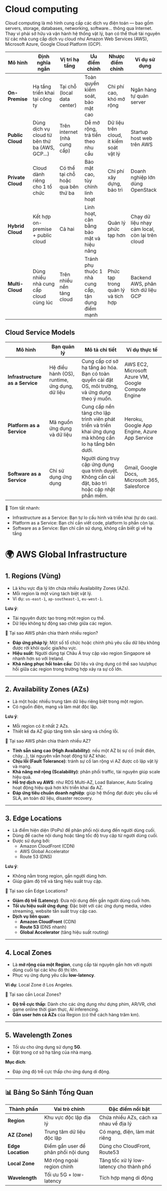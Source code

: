 # Cloud computing

Cloud computing là mô hình cung cấp các dịch vụ điện toán — bao gồm servers, storage, databases, networking, software... thông qua Internet. Thay vì phải sở hữu và vận hành hệ thống vật lý, bạn có thể thuê tài nguyên từ các nhà cung cấp dịch vụ cloud như Amazon Web Services (AWS), Microsoft Azure, Google Cloud Platform (GCP).

| Mô hình           | Định nghĩa ngắn                                | Vị trí hạ tầng                     | Ưu điểm chính                                      | Nhược điểm chính                        | Ví dụ sử dụng                                   |
| ----------------- | ---------------------------------------------- | ---------------------------------- | -------------------------------------------------- | --------------------------------------- | ----------------------------------------------- |
| **On-Premise**    | Hạ tầng triển khai tại công ty                 | Tại chỗ (local data center)        | Toàn quyền kiểm soát, bảo mật cao                  | Chi phí cao, khó mở rộng                | Ngân hàng tự quản server                        |
| **Public Cloud**  | Dùng dịch vụ cloud từ bên thứ ba (AWS, GCP...) | Trên internet (nhà cung cấp)       | Dễ mở rộng, trả tiền theo nhu cầu                  | Dữ liệu trên cloud, ít kiểm soát vật lý | Startup host web trên AWS                       |
| **Private Cloud** | Cloud dành riêng cho 1 tổ chức                 | Có thể tại chỗ hoặc qua bên thứ ba | Bảo mật cao, tùy chỉnh linh hoạt                   | Chi phí xây dựng, bảo trì               | Doanh nghiệp lớn dùng OpenStack                 |
| **Hybrid Cloud**  | Kết hợp on-premise + public cloud              | Cả hai                             | Linh hoạt, cân bằng bảo mật và hiệu năng           | Quản lý phức tạp hơn                    | Chạy dữ liệu nhạy cảm local, còn lại trên cloud |
| **Multi-Cloud**   | Dùng nhiều nhà cung cấp cloud cùng lúc         | Trên nhiều nền tảng cloud          | Tránh phụ thuộc 1 nhà cung cấp, tận dụng điểm mạnh | Phức tạp trong quản lý và tích hợp      | Backend AWS, phân tích dữ liệu GCP              |

## Cloud Service Models

| Mô hình                         | Bạn quản lý                                   | Mô tả chi tiết                                                                                           | Ví dụ thực tế                                      |
| ------------------------------- | --------------------------------------------- | -------------------------------------------------------------------------------------------------------- | -------------------------------------------------- |
| **Infrastructure as a Service** | Hệ điều hành (OS), runtime, ứng dụng, dữ liệu | Cung cấp cơ sở hạ tầng ảo hóa. Bạn có toàn quyền cài đặt OS, môi trường, và ứng dụng theo ý muốn.        | AWS EC2, Microsoft Azure VM, Google Compute Engine |
| **Platform as a Service**       | Mã nguồn ứng dụng và dữ liệu                  | Cung cấp nền tảng cho lập trình viên phát triển và triển khai ứng dụng mà không cần lo hạ tầng bên dưới. | Heroku, Google App Engine, Azure App Service       |
| **Software as a Service**       | Chỉ sử dụng ứng dụng                          | Người dùng truy cập ứng dụng qua trình duyệt. Không cần cài đặt, bảo trì hoặc cập nhật phần mềm.         | Gmail, Google Docs, Microsoft 365, Salesforce      |

📌 Tóm tắt nhanh:

- Infrastructure as a Service: Bạn tự lo cấu hình và triển khai (tự do cao).
- Platform as a Service: Bạn chỉ cần viết code, platform lo phần còn lại.
- Software as a Service: Bạn chỉ cần sử dụng, không cần biết gì về hạ tầng

# 🌍 AWS Global Infrastructure

## 1. Regions (Vùng)

- Là khu vực địa lý lớn chứa nhiều Availability Zones (AZs).
- Mỗi region là một vùng tách biệt vật lý.
- Ví dụ: `us-east-1`, `ap-southeast-1`, `eu-west-1`.

**Lưu ý**:

- Tài nguyên được tạo trong một region cụ thể.
- Dữ liệu không tự động sao chép giữa các region.

📌 Tại sao AWS phân chia thành nhiều region?

- **Đáp ứng pháp lý**: Một số tổ chức hoặc chính phủ yêu cầu dữ liệu không được rời khỏi quốc gia/khu vực.
- **Hiệu suất**: Người dùng tại Châu Á truy cập vào region Singapore sẽ nhanh hơn so với Ireland.
- **Khả năng phục hồi toàn cầu**: Dữ liệu và ứng dụng có thể sao lưu/phục hồi giữa các region trong trường hợp xảy ra sự cố lớn.

---

## 2. Availability Zones (AZs)

- Là một hoặc nhiều trung tâm dữ liệu riêng biệt trong một region.
- Có nguồn điện, mạng và làm mát độc lập.

**Lưu ý**:

- Mỗi region có ít nhất 2 AZs.
- Thiết kế đa AZ giúp tăng tính sẵn sàng và chống lỗi.

📌 Tại sao AWS phân chia thành nhiều AZ?

- **Tính sẵn sàng cao (High Availability)**: nếu một AZ bị sự cố (mất điện, cháy...), tài nguyên vẫn hoạt động từ AZ khác.
- **Chịu lỗi (Fault Tolerance)**: tránh sự cố lan rộng vì AZ được cô lập vật lý và mạng.
- **Khả năng mở rộng (Scalability)**: phân phối traffic, tài nguyên giúp scale hiệu quả.
- **Hỗ trợ dịch vụ AWS**: như RDS Multi-AZ, Load Balancer, Auto Scaling hoạt động hiệu quả hơn khi triển khai đa AZ.
- **Đáp ứng tiêu chuẩn doanh nghiệp**: giúp hệ thống đạt được yêu cầu về SLA, an toàn dữ liệu, disaster recovery.

---

## 3. Edge Locations

- Là điểm hiện diện (PoPs) để phân phối nội dung đến người dùng cuối.
- Dùng để cache nội dung hoặc tăng tốc độ truy cập từ người dùng cuối.
- Được sử dụng bởi:
  - Amazon CloudFront (CDN)
  - AWS Global Accelerator
  - Route 53 (DNS)

**Lưu ý**:

- Không nằm trong region, gần người dùng hơn.
- Giúp giảm độ trễ và tăng hiệu suất truy cập.

📌 Tại sao cần Edge Locations?

- **Giảm độ trễ (Latency)**: Đưa nội dung đến gần người dùng cuối hơn.
- **Tối ưu hiệu suất ứng dụng**: Đặc biệt với các ứng dụng media, video streaming, website tần suất truy cập cao.
- **Dịch vụ liên quan**:
  - **Amazon CloudFront** (CDN)
  - **Route 53** (DNS nhanh)
  - **Global Accelerator** (tăng hiệu suất routing)

---

## 4. Local Zones

- Là **mở rộng của một Region**, cung cấp tài nguyên gần hơn với người dùng cuối tại các khu đô thị lớn.
- Phục vụ ứng dụng yêu cầu **low-latency**.

**Ví dụ**: Local Zone ở Los Angeles.

📌 Tại sao cần Local Zones?

- **Độ trễ cực thấp**: Dành cho các ứng dụng như dựng phim, AR/VR, chơi game online thời gian thực, AI inferencing.
- **Gần user hơn cả AZs** của Region (có thể cách hàng trăm km).

---

## 5. Wavelength Zones

- Tối ưu cho ứng dụng sử dụng **5G**.
- Đặt trong cơ sở hạ tầng của nhà mạng.

**Mục đích**:

- Đáp ứng độ trễ cực thấp cho ứng dụng di động.

---

## 📊 Bảng So Sánh Tổng Quan

| Thành phần        | Vai trò chính                       | Đặc điểm nổi bật                         |
| ----------------- | ----------------------------------- | ---------------------------------------- |
| **Region**        | Khu vực độc lập địa lý              | Chứa nhiều AZs, cách xa nhau về địa lý   |
| **AZ (Zone)**     | Trung tâm dữ liệu độc lập           | Có mạng, điện, làm mát riêng             |
| **Edge Location** | Điểm gần user để phân phối nội dung | Dùng cho CloudFront, Route53             |
| **Local Zone**    | Mở rộng ngoài region chính          | Tăng tốc xử lý low-latency cho thành phố |
| **Wavelength**    | Tối ưu 5G + low-latency             | Tích hợp mạng di động                    |
